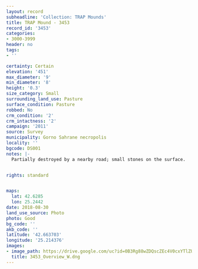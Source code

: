```yaml
---
layout: record
subheadline: 'Collection: TRAP Mounds'
title: TRAP Mound - 3453
record_id: '3453'
categories:
- 3000-3999
header: no
tags:
- ''

certainty: Certain
elevation: '451'
max_diameter: '9'
min_diameter: '8'
height: '0.3'
size_category: Small
surrounding_land_use: Pasture
surface_condition: Pasture
robbed: No
crm_condition: '2'
crm_intactness: '2'
campaign: '2011'
source: Survey
municipality: Gorno Sahrane necropolis
locality: ''
bgcode: DS001
notes: |-
  Partially destroyed by a nearby road; small stones on the surface.


rights: standard


maps:
  lat: 42.6285
  lon: 25.2442
date: 2018-08-30
land_use_source: Photo
photo: Good
bg_code: ''
akb_code: ''
latitude: '42.663703'
longitude: '25.214376'
images:
- image_path: https://drive.google.com/uc?id=0B3Rg88wZDQscZEc4V0cxYTlZUHc
  title: 3453_Overview_W.dng
---
```

